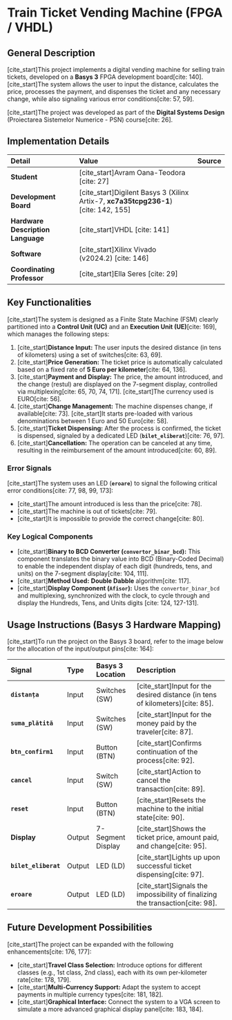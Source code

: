 # Train Ticket Vending Machine (FPGA / VHDL)

## General Description

[cite_start]This project implements a digital vending machine for selling train tickets, developed on a **Basys 3** FPGA development board[cite: 140]. [cite_start]The system allows the user to input the distance, calculates the price, processes the payment, and dispenses the ticket and any necessary change, while also signaling various error conditions[cite: 57, 59].

[cite_start]The project was developed as part of the **Digital Systems Design** (Proiectarea Sistemelor Numerice - PSN) course[cite: 26].

## Implementation Details

| Detail | Value | Source |
| :--- | :--- | :--- |
| **Student** | [cite_start]Avram Oana-Teodora [cite: 27] | |
| **Development Board** | [cite_start]Digilent Basys 3 (Xilinx Artix-7, **xc7a35tcpg236-1**) [cite: 142, 155] | |
| **Hardware Description Language**| [cite_start]VHDL [cite: 141] | |
| **Software** | [cite_start]Xilinx Vivado (v2024.2) [cite: 146] | |
| **Coordinating Professor** | [cite_start]Ella Seres [cite: 29] | |

## Key Functionalities

[cite_start]The system is designed as a Finite State Machine (FSM) clearly partitioned into a **Control Unit (UC)** and an **Execution Unit (UE)**[cite: 169], which manages the following steps:

1.  [cite_start]**Distance Input:** The user inputs the desired distance (in tens of kilometers) using a set of switches[cite: 63, 69].
2.  [cite_start]**Price Generation:** The ticket price is automatically calculated based on a fixed rate of **5 Euro per kilometer**[cite: 64, 136].
3.  [cite_start]**Payment and Display:** The price, the amount introduced, and the change (restul) are displayed on the 7-segment display, controlled via multiplexing[cite: 65, 70, 74, 171]. [cite_start]The currency used is EURO[cite: 56].
4.  [cite_start]**Change Management:** The machine dispenses change, if available[cite: 73]. [cite_start]It starts pre-loaded with various denominations between 1 Euro and 50 Euro[cite: 58].
5.  [cite_start]**Ticket Dispensing:** After the process is confirmed, the ticket is dispensed, signaled by a dedicated LED (**`bilet_eliberat`**)[cite: 76, 97].
6.  [cite_start]**Cancellation:** The operation can be canceled at any time, resulting in the reimbursement of the amount introduced[cite: 60, 89].

### Error Signals

[cite_start]The system uses an LED (**`eroare`**) to signal the following critical error conditions[cite: 77, 98, 99, 173]:

* [cite_start]The amount introduced is less than the price[cite: 78].
* [cite_start]The machine is out of tickets[cite: 79].
* [cite_start]It is impossible to provide the correct change[cite: 80].

### Key Logical Components

* [cite_start]**Binary to BCD Converter (`convertor_binar_bcd`):** This component translates the binary value into BCD (Binary-Coded Decimal) to enable the independent display of each digit (hundreds, tens, and units) on the 7-segment display[cite: 104, 111].
* [cite_start]**Method Used:** **Double Dabble** algorithm[cite: 117].
* [cite_start]**Display Component (`Afisor`):** Uses the `convertor_binar_bcd` and multiplexing, synchronized with the clock, to cycle through and display the Hundreds, Tens, and Units digits [cite: 124, 127-131].

## Usage Instructions (Basys 3 Hardware Mapping)

[cite_start]To run the project on the Basys 3 board, refer to the image below for the allocation of the input/output pins[cite: 164]:

| Signal | Type | Basys 3 Location | Description |
| :--- | :--- | :--- | :--- |
| **`distanța`** | Input | Switches (SW) | [cite_start]Input for the desired distance (in tens of kilometers)[cite: 85]. |
| **`suma_plătită`** | Input | Switches (SW) | [cite_start]Input for the money paid by the traveler[cite: 87]. |
| **`btn_confirm1`** | Input | Button (BTN) | [cite_start]Confirms continuation of the process[cite: 92]. |
| **`cancel`** | Input | Switch (SW) | [cite_start]Action to cancel the transaction[cite: 89]. |
| **`reset`** | Input | Button (BTN) | [cite_start]Resets the machine to the initial state[cite: 90]. |
| **Display** | Output | 7-Segment Display | [cite_start]Shows the ticket price, amount paid, and change[cite: 95]. |
| **`bilet_eliberat`** | Output | LED (LD) | [cite_start]Lights up upon successful ticket dispensing[cite: 97]. |
| **`eroare`** | Output | LED (LD) | [cite_start]Signals the impossibility of finalizing the transaction[cite: 98].

## Future Development Possibilities

[cite_start]The project can be expanded with the following enhancements[cite: 176, 177]:

* [cite_start]**Travel Class Selection:** Introduce options for different classes (e.g., 1st class, 2nd class), each with its own per-kilometer rate[cite: 178, 179].
* [cite_start]**Multi-Currency Support:** Adapt the system to accept payments in multiple currency types[cite: 181, 182].
* [cite_start]**Graphical Interface:** Connect the system to a VGA screen to simulate a more advanced graphical display panel[cite: 183, 184].
